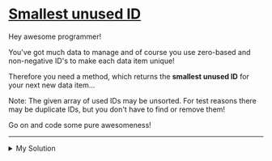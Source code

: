 # [Smallest unused ID](https://www.codewars.com/kata/55eea63119278d571d00006a)

Hey awesome programmer!

You've got much data to manage and of course you use zero-based and non-negative ID's to make each data item unique!

Therefore you need a method, which returns the **smallest unused ID** for your next new data item...

Note: The given array of used IDs may be unsorted. For test reasons there may be duplicate IDs, but you don't have to
find or remove them!

Go on and code some pure awesomeness!

---

<details><summary>My Solution</summary>

```js
const nextId = (ids) => {
  let x = 0;
  while (ids.includes(x)) x++;
  return x;
};
```

</details>

